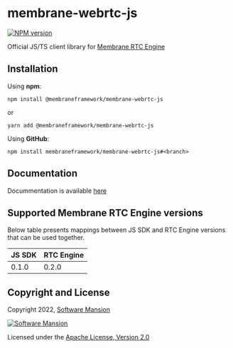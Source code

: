 # membrane-webrtc-js

[![NPM version](https://img.shields.io/npm/v/@membraneframework/membrane-webrtc-js)](https://www.npmjs.com/package/@membraneframework/membrane-webrtc-js)

Official JS/TS client library for [Membrane RTC Engine](https://github.com/membraneframework/membrane_rtc_engine)

## Installation

Using **npm**:

```
npm install @membraneframework/membrane-webrtc-js
```

or 

```
yarn add @membraneframework/membrane-webrtc-js
```

Using **GitHub**:

```
npm install membraneframework/membrane-webrtc-js#<branch>
```

## Documentation

Docummentation is available [here](https://tutorials.membraneframework.org/membrane-webrtc-js/)

## Supported Membrane RTC Engine versions

Below table presents mappings between JS SDK and RTC Engine versions that can be used together.

| JS SDK  | RTC Engine  |
|---------|-------------|
| 0.1.0   | 0.2.0       |

## Copyright and License

Copyright 2022, [Software Mansion](https://swmansion.com/?utm_source=git&utm_medium=readme&utm_campaign=membrane-webrtc-js)

[![Software Mansion](https://logo.swmansion.com/logo?color=white&variant=desktop&width=200&tag=membrane-github)](https://swmansion.com/?utm_source=git&utm_medium=readme&utm_campaign=membrane_rtc_engine)

Licensed under the [Apache License, Version 2.0](LICENSE)